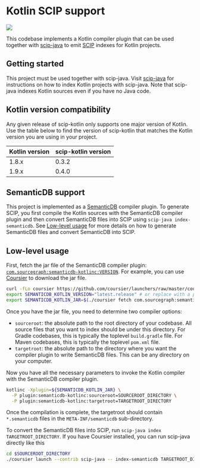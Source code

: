# Kotlin SCIP support
<img src="https://img.shields.io/maven-central/v/com.sourcegraph/semanticdb-kotlinc?style=flat-square" />

This codebase implements a Kotlin compiler plugin that can be used together with
[scip-java](https://sourcegraph.github.io/scip-java) to emit
[SCIP](https://github.com/sourcegraph/scip) indexes for Kotlin projects.


## Getting started

This project must be used together with scip-java. Visit
[scip-java](https://sourcegraph.github.io/scip-java/) for instructions on how to
index Kotlin projects with scip-java. Note that scip-java indexes Kotlin sources
even if you have no Java code.

## Kotlin version compatibility

Any given release of scip-kotlin only supports one major version of Kotlin.
Use the table below to find the version of scip-kotlin that matches the Kotlin
version you are using in your project.

| Kotlin version | scip-kotlin version |
|----------------|---------------------|
| 1.8.x          | 0.3.2               |
| 1.9.x          | 0.4.0               |

## SemanticDB support

This project is implemented as a
[SemanticDB](https://scalameta.org/docs/semanticdb/specification.html) compiler
plugin. To generate SCIP, you first compile the Kotlin sources with the
SemanticDB compiler plugin and then convert SemanticDB files into SCIP using
`scip-java index-semanticdb`. See [Low-level usage](#low-level-usage) for more
details on how to generate SemanticDB files and convert SemanticDB into SCIP.

## Low-level usage


First, fetch the jar file of the SemanticDB compiler plugin:
[`com.sourcegraph:semanticdb-kotlinc:VERSION`](https://mvnrepository.com/artifact/com.sourcegraph/semanticdb-kotlinc).
For example, you can use
[Coursier](https://get-coursier.io) to download the jar file.

```sh
curl -fLo coursier https://github.com/coursier/launchers/raw/master/coursier && chmod +x ./coursier
export SEMANTICDB_KOTLIN_VERSION="latest.release" # or replace with a particular version
export SEMANTICDB_KOTLIN_JAR=$(./coursier fetch com.sourcegraph:semanticdb-kotlinc:$SEMANTICDB_KOTLIN_VERSION)
```

Once you have the jar file, you need to determine two compiler options:

- `sourceroot`: the absolute path to the root directory of your codebase. All
  source files that you want to index should be under this directory. For Gradle
  codebases, this is typically the toplevel `build.gradle` file. For Maven
  codebases, this is typically the toplevel `pom.xml` file.
- `targetroot`: the absolute path to the directory where you want the compiler
plugin to write SemanticDB files. This can be any directory on your computer.

Now you have all the necessary parameters to invoke the Kotlin compiler with
the SemanticDB compiler plugin.

```sh
kotlinc -Xplugin=${SEMANTICDB_KOTLIN_JAR} \
  -P plugin:semanticdb-kotlinc:sourceroot=SOURCEROOT_DIRECTORY \
  -P plugin:semanticdb-kotlinc:targetroot=TARGETROOT_DIRECTORY
```

Once the compilation is complete, the targetroot should contain `*.semanticdb`
files in the `META-INF/semanticdb` sub-directory.

To convert the SemanticDB files into SCIP, run `scip-java index TARGETROOT_DIRECTORY`.
If you have Coursier installed, you can run scip-java directly like this

```sh
cd $SOURCEROOT_DIRECTORY
./coursier launch --contrib scip-java -- index-semanticdb TARGETROOT_DIRECTORY
```
